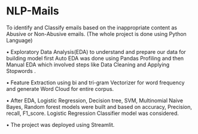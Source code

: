 # NLP-Mails

To identify and Classify emails based on the inappropriate content as Abusive or Non-Abusive emails. (The whole project is done using Python Language)

• Exploratory Data Analysis(EDA) to understand and prepare our data for building model first Auto EDA was done using Pandas Profiling and then Manual EDA which involved steps like Data Cleaning and Applying Stopwords .

• Feature Extraction using bi and tri-gram Vectorizer for word frequency and generate Word Cloud for entire corpus.

• After EDA, Logistic Regression, Decision tree, SVM, Multinomial Naive Bayes, Random forest models were built and based on accuracy, Precision, recall, F1_score. Logistic Regression Classifier model was considered.

• The project was deployed using Streamlit.
